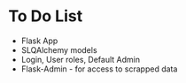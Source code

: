 # To Do List

- Flask App
- SLQAlchemy models
- Login, User roles, Default Admin
- Flask-Admin - for access to scrapped data
